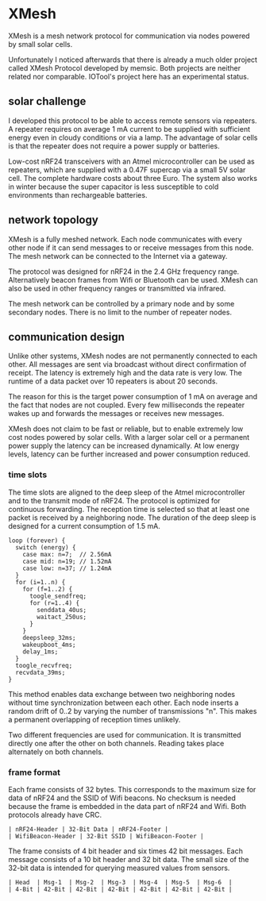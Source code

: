 # XMesh

XMesh is a mesh network protocol for communication via nodes powered by small solar cells.

Unfortunately I noticed afterwards that there is already a much older project called XMesh Protocol developed by memsic. Both projects are neither related nor comparable. IOTool's project here has an experimental status.

## solar challenge

I developed this protocol to be able to access remote sensors via repeaters. A repeater requires on average 1 mA current to be supplied with sufficient energy even in cloudy conditions or via a lamp. The advantage of solar cells is that the repeater does not require a power supply or batteries.

Low-cost nRF24 transceivers with an Atmel microcontroller can be used as repeaters, which are supplied with a 0.47F supercap via a small 5V solar cell. The complete hardware costs about three Euro. The system also works in winter because the super capacitor is less susceptible to cold environments than rechargeable batteries.

## network topology

XMesh is a fully meshed network. Each node communicates with every other node if it can send messages to or receive messages from this node. The mesh network can be connected to the Internet via a gateway.

The protocol was designed for nRF24 in the 2.4 GHz frequency range. Alternatively beacon frames from Wifi or Bluetooth can be used. XMesh can also be used in other frequency ranges or transmitted via infrared.

The mesh network can be controlled by a primary node and by some secondary nodes. There is no limit to the number of repeater nodes. 

## communication design

Unlike other systems, XMesh nodes are not permanently connected to each other. All messages are sent via broadcast without direct confirmation of receipt. The latency is extremely high and the data rate is very low.  The runtime of a data packet over 10 repeaters is about 20 seconds.

The reason for this is the target power consumption of 1 mA on average and the fact that nodes are not coupled.  Every few milliseconds the repeater wakes up and forwards the messages or receives new messages.

XMesh does not claim to be fast or reliable, but to enable extremely low cost nodes powered by solar cells.  With a larger solar cell or a permanent power supply the latency can be increased dynamically. At low energy levels, latency can be further increased and power consumption reduced.

### time slots

The time slots are aligned to the deep sleep of the Atmel microcontroller and to the transmit mode of nRF24. The protocol is optimized for continuous forwarding.  The reception time is selected so that at least one packet is received by a neighboring node.  The duration of the deep sleep is designed for a current consumption of 1.5 mA.

    loop (forever) {
      switch (energy) {
        case max: n=7;  // 2.56mA
        case mid: n=19; // 1.52mA
        case low: n=37; // 1.24mA
      }
      for (i=1..n) {
        for (f=1..2) {
          toogle_sendfreq;
          for (r=1..4) {
            senddata_40us;
            waitact_250us;
          }
        }
        deepsleep_32ms;
        wakeupboot_4ms;
        delay_1ms;
      }
      toogle_recvfreq;
      recvdata_39ms;
    }

This method enables data exchange between two neighboring nodes without time synchronization between each other. Each node inserts a random drift of 0..2 by varying the number of transmissions "n". This makes a permanent overlapping of reception times unlikely.

Two different frequencies are used for communication.  It is transmitted directly one after the other on both channels.  Reading takes place alternately on both channels.

### frame format

Each frame consists of 32 bytes. This corresponds to the maximum size for data of nRF24 and the SSID of Wifi beacons. No checksum is needed because the frame is embedded in the data part of nRF24 and Wifi. Both protocols already have CRC.

    | nRF24-Header | 32-Bit Data | nRF24-Footer |
    | WifiBeacon-Header | 32-Bit SSID | WifiBeacon-Footer |

The frame consists of 4 bit header and six times 42 bit messages. Each message consists of a 10 bit header and 32 bit data. The small size of the 32-bit data is intended for querying measured values from sensors. 

    | Head  | Msg-1  | Msg-2  | Msg-3  | Msg-4  | Msg-5  | Msg-6  |
    | 4-Bit | 42-Bit | 42-Bit | 42-Bit | 42-Bit | 42-Bit | 42-Bit |


